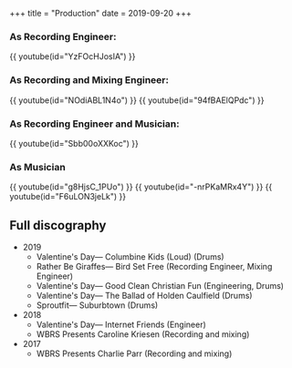 +++
title = "Production"
date = 2019-09-20
+++
### As Recording Engineer:
{{ youtube(id="YzFOcHJosIA") }}


### As Recording and Mixing Engineer:
{{ youtube(id="NOdiABL1N4o") }}
{{ youtube(id="94fBAElQPdc") }}

### As Recording Engineer and Musician:
{{ youtube(id="Sbb00oXXKoc") }}

### As Musician
{{ youtube(id="g8HjsC_1PUo") }}
{{ youtube(id="-nrPKaMRx4Y") }}
{{ youtube(id="F6uLON3jeLk") }}

## Full discography
- 2019
    - Valentine's Day— Columbine Kids (Loud) (Drums) 
    - Rather Be Giraffes— Bird Set Free (Recording Engineer, Mixing Engineer)
    - Valentine's Day— Good Clean Christian Fun (Engineering, Drums)
    - Valentine's Day— The Ballad of Holden Caulfield (Drums)
    - Sproutfit— Suburbtown (Drums)
- 2018
    - Valentine's Day— Internet Friends (Engineer)
    - WBRS Presents Caroline Kriesen (Recording and mixing)
- 2017
    - WBRS Presents Charlie Parr (Recording and mixing)